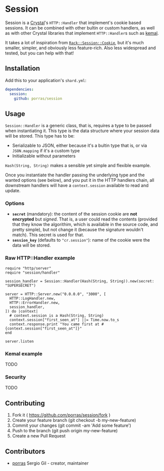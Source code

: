 # Session

Session is a [Crystal](http://crystal-lang.org/)'s `HTTP::Handler` that implement's cookie based sessions. It can be combined with other bultin or custom handlers, as well as with other Crystal libraries that implement `HTTP::Handler`s such as [kemal](https://github.com/sdogruyol/kemal).

It takes a lot of inspiration from [`Rack::Session::Cookie`](https://github.com/rack/rack/blob/master/lib/rack/session/cookie.rb), but it's much smaller, simpler, and obviously less feature-rich. Also less widespread and tested, but you can help with that!

## Installation

Add this to your application's `shard.yml`:

```yaml
dependencies:
  session:
    github: porras/session
```

## Usage

`Session::Handler` is a generic class, that is, requires a type to be passed when instantiating it. This type is the data structure where your session data will be stored. This type has to be:

* Serializable to JSON, either because it's a bultin type that is, or via `JSON.mapping` if it's a custom type
* Initializable without parameters

`Hash(String, String)` makes a sensible yet simple and flexible example.

Once you instantiate the handler passing the underlying type and the wanted options (see below), and you put it in the HTTP handlers chain, all downstream handlers will have a `context.session` available to read and update.

### Options

* **`secret`** (mandatory): the content of the session cookie are **not encrypted** but *signed*. That is, a user could read the contents (provided that they know the algorithim, which is available in the source code, and pretty simple), but not change it (because the signature wouldn't match). This secret is used for that.
* **`session_key`** (defaults to `"cr.session"`): name of the cookie were the data will be stored.

### Raw HTTP::Handler example

```crystal
require "http/server"
require "session/handler"

session_handler = Session::Handler(Hash(String, String)).new(secret: "SUPERSECRET")

server = HTTP::Server.new("0.0.0.0", "3000", [
  HTTP::LogHandler.new,
  HTTP::ErrorHandler.new,
  session_handler,
]) do |context|
  # context.session is a Hash(String, String)
  context.session["first_seen_at"] ||= Time.now.to_s
  context.response.print "You came first at #{context.session["first_seen_at"]}"
end

server.listen
```

### Kemal example

TODO

### Security

TODO

## Contributing

1. Fork it ( https://github.com/porras/session/fork )
2. Create your feature branch (git checkout -b my-new-feature)
3. Commit your changes (git commit -am 'Add some feature')
4. Push to the branch (git push origin my-new-feature)
5. Create a new Pull Request

## Contributors

- [porras](https://github.com/porras) Sergio Gil - creator, maintainer
